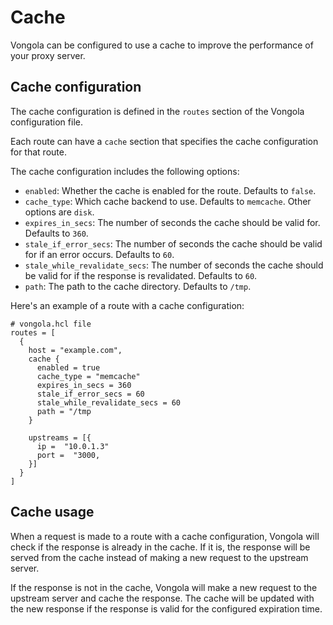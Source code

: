 # Cache

Vongola can be configured to use a cache to improve the performance of your proxy server.

## Cache configuration

The cache configuration is defined in the `routes` section of the Vongola configuration file.

Each route can have a `cache` section that specifies the cache configuration for that route.

The cache configuration includes the following options:

- `enabled`: Whether the cache is enabled for the route. Defaults to `false`.
- `cache_type`: Which cache backend to use. Defaults to `memcache`. Other options are `disk`.
- `expires_in_secs`: The number of seconds the cache should be valid for. Defaults to `360`.
- `stale_if_error_secs`: The number of seconds the cache should be valid for if an error occurs. Defaults to `60`.
- `stale_while_revalidate_secs`: The number of seconds the cache should be valid for if the response is revalidated. Defaults to `60`.
- `path`: The path to the cache directory. Defaults to `/tmp`.

Here's an example of a route with a cache configuration:

```hcl
# vongola.hcl file
routes = [
  {
    host = "example.com",
    cache {
      enabled = true
      cache_type = "memcache"
      expires_in_secs = 360
      stale_if_error_secs = 60
      stale_while_revalidate_secs = 60
      path = "/tmp
    }

    upstreams = [{
      ip =  "10.0.1.3" 
      port =  "3000,
    }]
  }
]
```

## Cache usage

When a request is made to a route with a cache configuration, Vongola will check if the response is already in the cache. If it is, the response will be served from the cache instead of making a new request to the upstream server.

If the response is not in the cache, Vongola will make a new request to the upstream server and cache the response. The cache will be updated with the new response if the response is valid for the configured expiration time.
